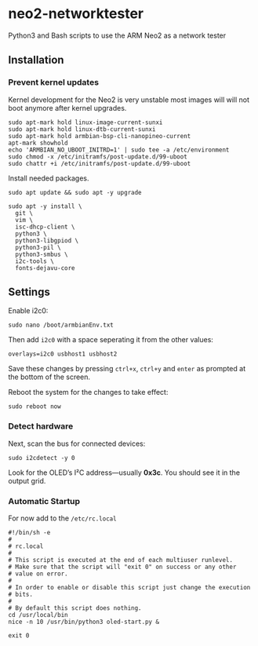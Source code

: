# neo2-networktester
Python3 and Bash scripts to use the ARM Neo2 as a network tester

## Installation

### Prevent kernel updates
Kernel development for the Neo2 is very unstable most images will will not boot anymore after kernel upgrades.

```
sudo apt-mark hold linux-image-current-sunxi
sudo apt-mark hold linux-dtb-current-sunxi
sudo apt-mark hold armbian-bsp-cli-nanopineo-current
apt-mark showhold
echo 'ARMBIAN_NO_UBOOT_INITRD=1' | sudo tee -a /etc/environment
sudo chmod -x /etc/initramfs/post-update.d/99-uboot
sudo chattr +i /etc/initramfs/post-update.d/99-uboot
```

Install needed packages.

```
sudo apt update && sudo apt -y upgrade

sudo apt -y install \
  git \
  vim \
  isc-dhcp-client \
  python3 \
  python3-libgpiod \
  python3-pil \
  python3-smbus \
  i2c-tools \
  fonts-dejavu-core
```

## Settings
Enable i2c0:

```
sudo nano /boot/armbianEnv.txt
```

Then add `i2c0` with a space seperating it from the other values:

```
overlays=i2c0 usbhost1 usbhost2
```

Save these changes by pressing `ctrl+x`, `ctrl+y` and `enter` as prompted at the bottom of the screen.

Reboot the system for the changes to take effect:

```
sudo reboot now
```

### Detect hardware

Next, scan the bus for connected devices:

```
sudo i2cdetect -y 0
```

Look for the OLED’s I²C address—usually **0x3c**. You should see it in the output grid.

### Automatic Startup

For now add to the `/etc/rc.local`

```
#!/bin/sh -e
#
# rc.local
#
# This script is executed at the end of each multiuser runlevel.
# Make sure that the script will "exit 0" on success or any other
# value on error.
#
# In order to enable or disable this script just change the execution
# bits.
#
# By default this script does nothing.
cd /usr/local/bin
nice -n 10 /usr/bin/python3 oled-start.py &

exit 0
```

